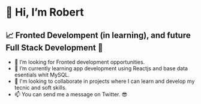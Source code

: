 #  👋 Hi, I’m Robert 

## :chart_with_upwards_trend: Fronted Develompent (in learning), and future Full Stack Development :muscle:

- :mag_right: I’m looking for Fronted development opportunities.
- 🌱 I’m currently learning app development using Reactjs and base data esentials whit MySQL.
- 👐 I'm looking to collaborate in projects where I can learn and develop my  tecnic and soft skills.
- 📫 You can send me a message on Twitter.  :sunglasses:

<!---
Rsdjsp/Rsdjsp is a ✨ special ✨ repository because its `README.md` (this file) appears on your GitHub profile.
You can click the Preview link to take a look at your changes.
--->
